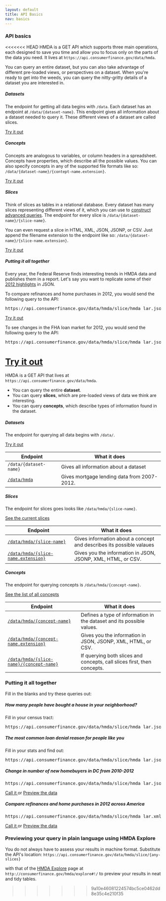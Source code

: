 ```yaml
---
layout: default
title: API Basics
nav: basics
---
```


### API basics

<<<<<<< HEAD
HMDA is a GET API which supports three main operations, each designed to save you time and allow you to focus only on
the parts of the data you need. It lives at ```https://api.consumerfinance.gov/data/hmda```.

You can query an entire dataset, but you can also take advantage of different pre-loaded views, or perspectives on a dataset. 
When you're ready to get into the weeds, you can query the nitty-gritty details of a dataset you are interested in.

##### Datasets
The endpoint for getting all data begins with ```/data```. Each dataset has an endpoint at ```/data/{dataset-name}```. This endpoint gives 
all information about a dataset needed to query it. These different views of a dataset are called slices. 

<a href="console/#!/data/getDataset_get_1" class="action-arrow">Try it out <i class="icon-right"> </i></a>

##### Concepts
Concepts are analogous to variables, or column headers in a spreadsheet. Concepts have properties, which describe all the possible values. You can also specify concepts in any of the supported file formats like so: ```/data/{dataset-name}/{contept-name.extension}```. 

<a href="console/#!/hmda/getConceptHmda_get_1" class="action-arrow">Try it out <i class="icon-right"> </i></a>

##### Slices
Think of slices as tables in a relational database. Every dataset has many slices representing different views of it, which you can use to <a href="queries.html">construct advanced queries</a>. The endpoint for
every slice is ```/data/{dataset-name}/{slice-name}```. 

You can even request a slice in HTML, XML, JSON, JSONP, or CSV. Just append the filename extension to the endpoint like so:
```/data/{dataset-name}/{slice-name.extension}```. 

<a href="console/#!/hmda/querySliceHmda_get_2" class="action-arrow"> Try it out <i class="icon-right"> </i></a>

##### Putting it all together
Every year, the Federal Reserve finds interesting trends in HMDA data and publishes them in a report. Let's say you want to replicate some of their [2012 highlights](http://www.consumerfinance.gov/hmda/learn-more#highlights) in JSON. 

To compare refinances and home purchases in 2012, you would send the following query to the API:
<pre>https://api.consumerfinance.gov/data/hmda/slice/hmda_lar.json?#!/property_type=1,2&amp;action_taken=1&amp;select=as_of_year,loan_purpose_name,count&amp;section=summary</pre>
<a href="https://api.consumerfinance.gov/data/hmda/slice/hmda_lar.json?#!/property_type=1,2&amp;action_taken=1&amp;select=as_of_year,loan_purpose_name,count&amp;section=summary" class="action-arrow"> Try it out <i class="icon-right"> </i></a>

To see changes in the FHA loan market for 2012, you would send the following query to the API:
<pre>https://api.consumerfinance.gov/data/hmda/slice/hmda_lar.json?#!/lien_status=1&amp;loan_purpose=1&amp;action_taken=1&amp;select=as_of_year,loan_type_name,count&amp;section=summary</pre>
<a href="https://api.consumerfinance.gov/data/hmda/slice/hmda_lar.json?#!/lien_status=1&amp;loan_purpose=1&amp;action_taken=1&amp;select=as_of_year,loan_type_name,count&amp;section=summary" class="action-arrow"> Try it out <i class="icon-right"> </i></a>
=======
HMDA is a GET API that lives at ```https://api.consumerfinance.gov/data/hmda```.

- You can query the entire **dataset**.
- You can query **slices**, which are pre-loaded views of data we think are interesting.
- You can query **concepts**, which describe types of information found in the dataset.

##### Datasets
The endpoint for querying all data begins with ```/data/```.  

<a href="console/#!/data/getDataset_get_1" class="action-arrow"> Try it out <i class="icon-right"> </i></a>


| Endpoint | What it does |
| ------------- | -------------|
| ```/data/{dataset-name}``` | Gives all information about a dataset 
| [```/data/hmda```](https://api.consumerfinance.gov/data/hmda) | Gives mortgage lending data from 2007-2012.


##### Slices
The endpoint for slices goes looks like ```/data/hmda/{slice-name}```. 

<a href="console/#!/hmda/querySliceHmda_get_2" class="action-arrow"> See the current slices <i class="icon-right"> </i></a>


| Endpoint | What it does |
| ------------- | -------------|
| [```/data/hmda/{slice-name}```](https://api.consumerfinance.gov/data/hmda/slice) | Gives information about a concept and describes its possible valaues
| [```/data/hmda/{slice-name.extension}```](https://api.consumerfinance.gov/data/hmda/concept/as_of_year.json) | Gives you the information in JSON, JSONP, XML, HTML, or CSV.

##### Concepts
The endpoint for querying concepts is ```/data/hmda/{concept-name}```.  

<a href="console/#!/hmda/getConceptHmda_get_1" class="action-arrow"> See the list of all concepts <i class="icon-right"> </i></a>

| Endpoint | What it does |
| ------------- | -------------|
| [```/data/hmda/{concept-name}```](https://api.consumerfinance.gov/data/hmda/slice/application_groups) | Defines a type of information in the dataset and its possible values.
| [```/data/hmda/{concept-name.extension}```](https://api.consumerfinance.gov/data/hmda/slice/application_groups.json) | Gives you the information in JSON, JSONP, XML, HTML, or CSV.
| [```/data/hmda/{slice-name}/{concept-name}```](https://api.consumerfinance.gov/data/hmda/slice/application_groups.json) | If querying both slices and concepts, call slices first, then concepts.

### Putting it all together
Fill in the blanks and try these queries out:

##### How many people have bought a house in your neighborhood?
Fill in your census tract:
<pre>https://api.consumerfinance.gov/data/hmda/slice/hmda_lar.json?#!/as_of_year=2012&amp;state_code-1=11&amp;county_code-1=001&amp;census_tract_number-1={YOUR CENSUS TRACT}&amp;property_type=1,2&amp;owner_occupancy=1&amp;action_taken=1&amp;loan_purpose=1&amp;lien_status=1</pre>

##### The most common loan denial reason for people like you
Fill in your stats and find out:

<pre>https://api.consumerfinance.gov/data/hmda/slice/hmda_lar.json?#!/as_of_year=2012&amp;msamd-1={YOUR METRO AREA}&amp;property_type=1&amp;owner_occupancy=1&amp;loan_purpose=1&amp;lien_status=1&amp;applicant_sex={SEX}&amp;applicant_race_1={RACE}&amp;applicant_ethnicity={ETHNICITY}&amp;applicant_income_000s-min&gt;{MIN INCOME}&amp;applicant_income_000s-max&lt;{MAX INCOME}&amp;select=denial_reason_name_1,count&amp;section=summary</pre>


##### Change in number of new homebuyers in DC from 2010-2012
<pre>https://api.consumerfinance.gov/data/hmda/slice/hmda_lar.json?#!/as_of_year=2012,2011,2010&amp;state_code=11&amp;property_type=1,2&amp;owner_occupancy=1&amp;lien_status=1&amp;action_taken=1&amp;select=state_name,county_name,as_of_year,count</pre>
<a href="https://api.consumerfinance.gov/data/hmda/slice/hmda_lar.json?#!/as_of_year=2012,2011,2010&amp;state_code=11&amp;property_type=1,2&amp;owner_occupancy=1&amp;lien_status=1&amp;action_taken=1&amp;select=state_name,county_name,as_of_year,count&amp;" class="action-arrow">Call it <i class="icon-right"> </i></a> or <a href="http://www.consumerfinance.gov/hmda/explore#!/as_of_year=2012,2011,2010&amp;state_code=11&amp;property_type=1,2&amp;owner_occupancy=1&amp;lien_status=1&amp;action_taken=1&amp;select=state_name,county_name,as_of_year,count&amp;" class="action-arrow">Preview the data<i class="icon-right"> </i></a>

##### Compare refinances and home purchases in 2012 across America
<pre>https://api.consumerfinance.gov/data/hmda/slice/hmda_lar.xml?#!/property_type=1,2&amp;action_taken=1&amp;select=as_of_year,loan_purpose_name,count&amp;section=summary</pre>
<a class="action-arrow" href="https://api.consumerfinance.gov/data/hmda/slice/hmda_lar.xml?#!/property_type=1,2&amp;action_taken=1&amp;select=as_of_year,loan_purpose_name,count&amp;section=summary">Call it <i class="icon-right"> </i></a> or <a class="action-arrow" href="http://www.consumerfinance.gov/hmda/explore.html#!/property_type=1,2&amp;action_taken=1&amp;select=as_of_year,loan_purpose_name,count&amp;section=summary">Preview the data <i class="icon-right"> </i></a>

### Previewing your query in plain language using HMDA Explore
You do not always have to assess your results in machine format. Substitute the API's location: ```https://api.consumerfinance.gov/data/hmda/slice/{any-slices}```

with that of the [HMDA Explore](http://consumerfinance.gov/hmda/explore) page at ```http://consumerfinance.gov/hmda/explore#!/``` to preview your results in neat and tidy tables.
>>>>>>> 9a10e46081224574bc5ce0462dd8e35c4e210f35

<body id="basics"></body>